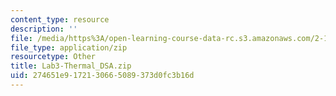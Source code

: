 ```yaml
---
content_type: resource
description: ''
file: /media/https%3A/open-learning-course-data-rc.s3.amazonaws.com/2-14-analysis-and-design-of-feedback-control-systems-spring-2014/274651e9172130665089373d0fc3b16d_Lab3-Thermal_DSA.zip
file_type: application/zip
resourcetype: Other
title: Lab3-Thermal_DSA.zip
uid: 274651e9-1721-3066-5089-373d0fc3b16d
---
```

